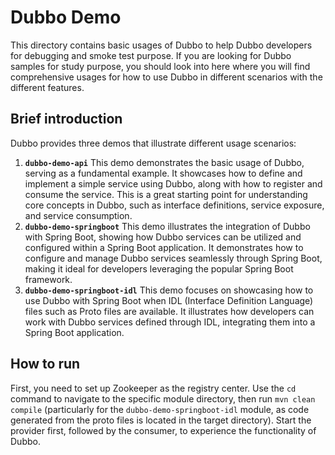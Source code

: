 # Dubbo Demo

This directory contains basic usages of Dubbo to help Dubbo developers for debugging and smoke test purpose. If you are looking for Dubbo samples for study purpose, you should look into here where you will find comprehensive usages for how to use Dubbo in different scenarios with the different features.

## Brief introduction

Dubbo provides three demos that illustrate different usage scenarios:

1. **`dubbo-demo-api`**
   This demo demonstrates the basic usage of Dubbo, serving as a fundamental example. It showcases how to define and implement a simple service using Dubbo, along with how to register and consume the service. This is a great starting point for understanding core concepts in Dubbo, such as interface definitions, service exposure, and service consumption.
2. **`dubbo-demo-springboot`**
   This demo illustrates the integration of Dubbo with Spring Boot, showing how Dubbo services can be utilized and configured within a Spring Boot application. It demonstrates how to configure and manage Dubbo services seamlessly through Spring Boot, making it ideal for developers leveraging the popular Spring Boot framework.
3. **`dubbo-demo-springboot-idl`**
   This demo focuses on showcasing how to use Dubbo with Spring Boot when IDL (Interface Definition Language) files such as Proto files are available. It illustrates how developers can work with Dubbo services defined through IDL, integrating them into a Spring Boot application.

## How to run

First, you need to set up Zookeeper as the registry center. Use the `cd` command to navigate to the specific module directory, then run `mvn clean compile` (particularly for the `dubbo-demo-springboot-idl` module, as code generated from the proto files is located in the target directory). Start the provider first, followed by the consumer, to experience the functionality of Dubbo.
